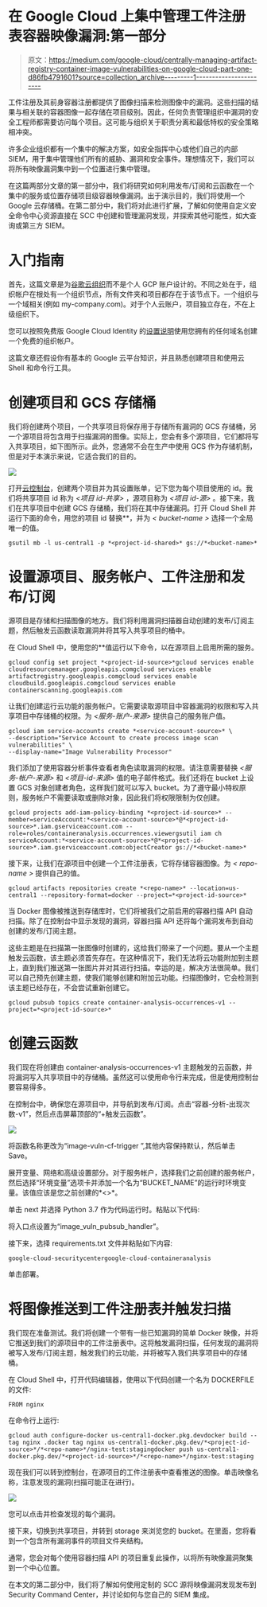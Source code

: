 # 在 Google Cloud 上集中管理工件注册表容器映像漏洞:第一部分

> 原文：<https://medium.com/google-cloud/centrally-managing-artifact-registry-container-image-vulnerabilities-on-google-cloud-part-one-d86fb4791601?source=collection_archive---------1----------------------->

工件注册及其前身容器注册都提供了图像扫描来检测图像中的漏洞。这些扫描的结果与相关联的容器图像一起存储在项目级别。因此，任何负责管理组织中漏洞的安全工程师都需要访问每个项目。这可能与组织关于职责分离和最低特权的安全策略相冲突。

许多企业组织都有一个集中的解决方案，如安全指挥中心或他们自己的内部 SIEM，用于集中管理他们所有的威胁、漏洞和安全事件。理想情况下，我们可以将所有映像漏洞集中到一个位置进行集中管理。

在这篇两部分文章的第一部分中，我们将研究如何利用发布/订阅和云函数在一个集中的服务或位置存储项目级容器映像漏洞。出于演示目的，我们将使用一个 Google 云存储桶。在第二部分中，我们将对此进行扩展，了解如何使用自定义安全命令中心资源直接在 SCC 中创建和管理漏洞发现，并探索其他可能性，如大查询或第三方 SIEM。

# 入门指南

首先，这篇文章是为[谷歌云组织](https://cloud.google.com/resource-manager/docs/quickstart-organizations)而不是个人 GCP 账户设计的。不同之处在于，组织帐户在根处有一个组织节点，所有文件夹和项目都存在于该节点下。一个组织与一个域相关(例如 my-company.com)。对于个人云账户，项目独立存在，不在上级组织下。

您可以按照免费版 Google Cloud Identity 的[设置说明](https://cloud.google.com/identity/docs/setup)使用您拥有的任何域名创建一个免费的组织帐户。

这篇文章还假设你有基本的 Google 云平台知识，并且熟悉创建项目和使用云 Shell 和命令行工具。

# 创建项目和 GCS 存储桶

我们将创建两个项目，一个共享项目将保存用于存储所有漏洞的 GCS 存储桶，另一个源项目将包含用于扫描漏洞的图像。实际上，您会有多个源项目，它们都将写入共享项目，如下图所示。此外，您通常不会在生产中使用 GCS 作为存储机制，但是对于本演示来说，它适合我们的目的。

![](img/5201d68bb2dbecf094cbe3688ccc32f9.png)

打开[云控制台](https://console.cloud.google.com)，创建两个项目并为其设置账单，记下您为每个项目使用的 id。我们将共享项目 id 称为 *<项目 id-共享>* ，源项目称为 *<项目 id-源>* 。接下来，我们在共享项目中创建 GCS 存储桶，我们将在其中存储漏洞。打开 Cloud Shell 并运行下面的命令，用您的项目 id 替换*<project-id-shared>*，并为 *< bucket-name >* 选择一个全局唯一的值。

```
gsutil mb -l us-central1 -p *<project-id-shared>* gs://*<bucket-name>*
```

# 设置源项目、服务帐户、工件注册和发布/订阅

源项目是存储和扫描图像的地方。我们将利用漏洞扫描器自动创建的发布/订阅主题，然后触发云函数读取漏洞并将其写入共享项目的桶中。

在 Cloud Shell 中，使用您的*<project-id-source>*值运行以下命令，以在源项目上启用所需的服务。

```
gcloud config set project *<project-id-source>*gcloud services enable cloudresourcemanager.googleapis.comgcloud services enable artifactregistry.googleapis.comgcloud services enable cloudbuild.googleapis.comgcloud services enable containerscanning.googleapis.com
```

让我们创建运行云功能的服务帐户。它需要读取源项目中容器漏洞的权限和写入共享项目中存储桶的权限。为 *<服务-账户-来源>* 提供自己的服务账户值。

```
gcloud iam service-accounts create *<service-account-source>* \
--description="Service Account to create process image scan vulnerabilities" \
--display-name="Image Vulnerability Processor"
```

我们添加了使用容器分析事件查看者角色读取漏洞的权限。请注意需要替换 *<服务-帐户-来源>* 和 *<项目-id-来源>* 值的电子邮件格式。我们还将在 bucket 上设置 GCS 对象创建者角色，这样我们就可以写入 bucket。为了遵守最小特权原则，服务帐户不需要读取或删除对象，因此我们将权限限制为仅创建。

```
gcloud projects add-iam-policy-binding *<project-id-source>* --member=serviceAccount:*<service-account-source>*@*<project-id-source>*.iam.gserviceaccount.com --role=roles/containeranalysis.occurrences.viewergsutil iam ch serviceAccount:*<service-account-source>*@*<project-id-source>*.iam.gserviceaccount.com:objectCreator gs://*<bucket-name>*
```

接下来，让我们在源项目中创建一个工件注册表，它将存储容器图像。为 *< repo-name >* 提供自己的值。

```
gcloud artifacts repositories create *<repo-name>* --location=us-central1 --repository-format=docker --project=*<project-id-source>*
```

当 Docker 图像被推送到存储库时，它们将被我们之前启用的容器扫描 API 自动扫描。除了在控制台中显示发现的漏洞，容器扫描 API 还将每个漏洞发布到自动创建的发布/订阅主题。

这些主题是在扫描第一张图像时创建的，这给我们带来了一个问题。要从一个主题触发云函数，该主题必须首先存在。在这种情况下，我们无法将云功能附加到主题上，直到我们推送第一张图片并对其进行扫描。幸运的是，解决方法很简单。我们可以自己预先创建主题，使我们能够创建和附加云功能。扫描图像时，它会检测到该主题已经存在，不会尝试重新创建它。

```
gcloud pubsub topics create container-analysis-occurrences-v1 --project=*<project-id-source>*
```

# 创建云函数

我们现在将创建由 container-analysis-occurrences-v1 主题触发的云函数，并将漏洞写入共享项目中的存储桶。虽然这可以使用命令行来完成，但是使用控制台要容易得多。

在控制台中，确保您在源项目中，并导航到发布/订阅。点击“容器-分析-出现次数-v1”，然后点击屏幕顶部的“+触发云函数”。

![](img/a713fca4979e69ef9e027cd1f013b9e8.png)

将函数名称更改为“image-vuln-cf-trigger ”,其他内容保持默认，然后单击 Save。

展开变量、网络和高级设置部分。对于服务帐户，选择我们之前创建的服务帐户，然后选择“环境变量”选项卡并添加一个名为“BUCKET_NAME”的运行时环境变量。该值应该是您之前创建的*<>*。

单击 next 并选择 Python 3.7 作为代码运行时。粘贴以下代码:

将入口点设置为“image_vuln_pubsub_handler”。

接下来，选择 requirements.txt 文件并粘贴如下内容:

```
google-cloud-securitycentergoogle-cloud-containeranalysis
```

单击部署。

# 将图像推送到工件注册表并触发扫描

我们现在准备测试。我们将创建一个带有一些已知漏洞的简单 Docker 映像，并将它推送到我们的源项目中的工件注册表中。这将触发漏洞扫描，任何发现的漏洞将被写入发布/订阅主题，触发我们的云功能，并将被写入我们共享项目中的存储桶。

在 Cloud Shell 中，打开代码编辑器，使用以下代码创建一个名为 DOCKERFILE 的文件:

```
FROM nginx
```

在命令行上运行:

```
gcloud auth configure-docker us-central1-docker.pkg.devdocker build --tag nginx .docker tag nginx us-central1-docker.pkg.dev/*<project-id-source>*/*<repo-name>*/nginx-test:stagingdocker push us-central1-docker.pkg.dev/*<project-id-source>*/*<repo-name>*/nginx-test:staging
```

现在我们可以转到控制台，在源项目的工件注册表中查看推送的图像。单击映像名称，注意发现的漏洞(扫描可能正在进行)。

![](img/068c6dd29d60ef7d42251f6b03b487ec.png)

您可以点击并检查发现的每个漏洞。

接下来，切换到共享项目，并转到 storage 来浏览您的 bucket。在里面，您将看到一个包含所有漏洞事件的项目文件夹结构。

通常，您会对每个使用容器扫描 API 的项目重复此操作，以将所有映像漏洞聚集到一个中心位置。

在本文的第二部分中，我们将了解如何使用定制的 SCC 源将映像漏洞发现发布到 Security Command Center，并讨论如何与您自己的 SIEM 集成。